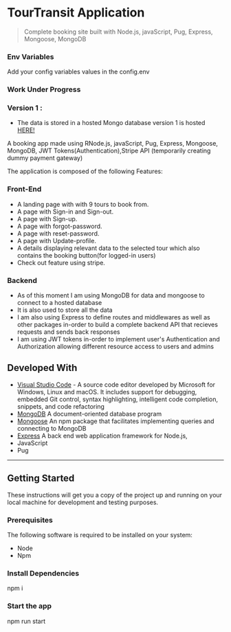# TourTransit Application

> Complete booking site built with Node.js, javaScript, Pug, Express, Mongoose, MongoDB

### Env Variables

Add your config variables values in the config.env

### Work Under Progress

### Version 1 :
* The data is stored in a hosted Mongo database
version 1 is hosted [HERE!](https://tour-transit.herokuapp.com/)

A booking app made using RNode.js, javaScript, Pug, Express, Mongoose, MongoDB, JWT Tokens(Authentication),Stripe API (temporarily creating dummy payment gateway)

The application is composed of the following Features:

### Front-End
* A landing page with with 9 tours to book from.
* A page with Sign-in and Sign-out.
* A page with Sign-up.
* A page with forgot-password.
* A page with reset-password.
* A page with Update-profile.
* A details displaying relevant data to the selected tour which also contains the booking button(for logged-in users)
* Check out feature using stripe. 


### Backend

* As of this moment I am using MongoDB for data and mongoose to connect to a hosted database
* It is also used to store all the data 
* I am also using Express to define routes and middlewares as well as other packages in-order to build a complete backend API that recieves requests and sends back responses
* I am using JWT tokens in-order to implement user's Authentication and Authorization allowing different resource access to users and admins

## Developed With

* [Visual Studio Code](https://code.visualstudio.com/) - A source code editor developed by Microsoft for Windows, Linux and macOS. It includes support for debugging, embedded Git control, syntax highlighting, intelligent code completion, snippets, and code refactoring
* [MongoDB](https://www.mongodb.com/) A document-oriented database program
* [Mongoose](https://mongoosejs.com/) An npm package that facilitates implementing queries and connecting to MongoDB
* [Express](https://expressjs.com/) A back end web application framework for Node.js,
* JavaScript
* Pug

---


## Getting Started

These instructions will get you a copy of the project up and running on your local machine for development and testing purposes.

### Prerequisites

The following software is required to be installed on your system:
* Node
* Npm


### Install Dependencies 

npm i

### Start the app
npm run start
